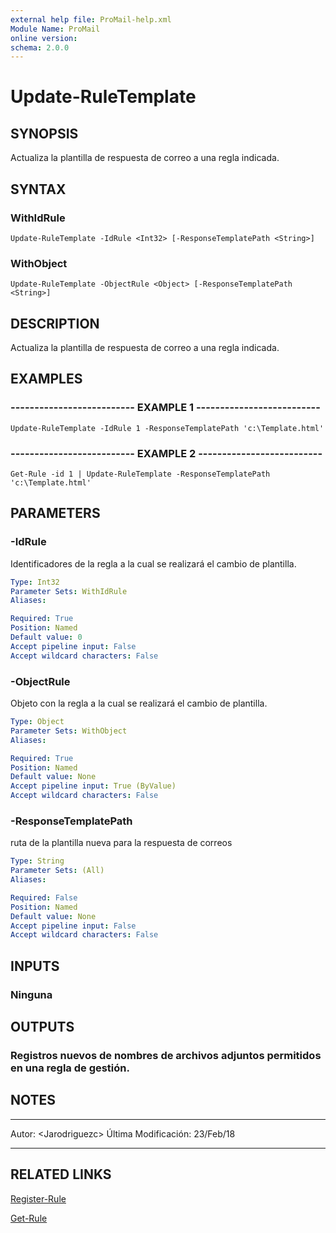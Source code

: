 ```yaml
---
external help file: ProMail-help.xml
Module Name: ProMail
online version: 
schema: 2.0.0
---
```


# Update-RuleTemplate

## SYNOPSIS
Actualiza la plantilla de respuesta de correo a una regla indicada.

## SYNTAX

### WithIdRule
```
Update-RuleTemplate -IdRule <Int32> [-ResponseTemplatePath <String>]
```

### WithObject
```
Update-RuleTemplate -ObjectRule <Object> [-ResponseTemplatePath <String>]
```

## DESCRIPTION
Actualiza la plantilla de respuesta de correo a una regla indicada.

## EXAMPLES

### -------------------------- EXAMPLE 1 --------------------------
```
Update-RuleTemplate -IdRule 1 -ResponseTemplatePath 'c:\Template.html'
```

### -------------------------- EXAMPLE 2 --------------------------
```
Get-Rule -id 1 | Update-RuleTemplate -ResponseTemplatePath 'c:\Template.html'
```

## PARAMETERS

### -IdRule
Identificadores de la regla a la cual se realizará el cambio de plantilla.

```yaml
Type: Int32
Parameter Sets: WithIdRule
Aliases: 

Required: True
Position: Named
Default value: 0
Accept pipeline input: False
Accept wildcard characters: False
```

### -ObjectRule
Objeto con la regla a la cual se realizará el cambio de plantilla.

```yaml
Type: Object
Parameter Sets: WithObject
Aliases: 

Required: True
Position: Named
Default value: None
Accept pipeline input: True (ByValue)
Accept wildcard characters: False
```

### -ResponseTemplatePath
ruta de la plantilla nueva para la respuesta de correos

```yaml
Type: String
Parameter Sets: (All)
Aliases: 

Required: False
Position: Named
Default value: None
Accept pipeline input: False
Accept wildcard characters: False
```

## INPUTS

### Ninguna

## OUTPUTS

### Registros nuevos de nombres de archivos adjuntos permitidos en una regla de gestión.

## NOTES
---------------------------------------------------------
Autor: \<Jarodriguezc\>
Última Modificación: 23/Feb/18

---------------------------------------------------------

## RELATED LINKS

[Register-Rule](Register-Rule.md)

[Get-Rule](Get-Rule.md)

